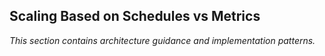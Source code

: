 ## Scaling Based on Schedules vs Metrics

_This section contains architecture guidance and implementation patterns._

